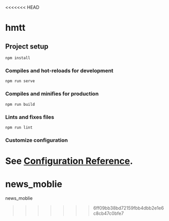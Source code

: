 <<<<<<< HEAD
# hmtt

## Project setup
```
npm install
```

### Compiles and hot-reloads for development
```
npm run serve
```

### Compiles and minifies for production
```
npm run build
```

### Lints and fixes files
```
npm run lint
```

### Customize configuration
See [Configuration Reference](https://cli.vuejs.org/config/).
=======
# news_moblie
news_moblie
>>>>>>> 6ff09bb38bd72159fbb4dbb2e1e6c8cb47c0bfe7
